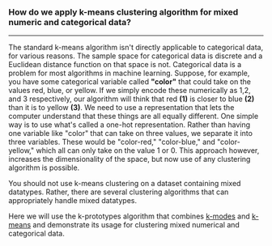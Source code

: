 ### How do we apply k-means clustering algorithm for mixed numeric and categorical data?
-------------
The standard k-means algorithm isn't directly applicable to categorical data, for various reasons. The sample space for categorical data is discrete and a Euclidean distance function on that space is not.
Categorical data is a problem for most algorithms in machine learning. Suppose, for example, you have some categorical variable called __"color"__ that could take on the values red, blue, or yellow. If we simply encode these numerically as 1,2, and 3 respectively, our algorithm will think that red __(1)__ is closer to blue __(2)__ than it is to yellow __(3)__. We need to use a representation that lets the computer understand that these things are all equally different. One simple way is to use what's called a one-hot representation. Rather than having one variable like "color" that can take on three values, we separate it into three variables. These would be "color-red," "color-blue," and "color-yellow," which all can only take on the value 1 or 0. This approach however, increases the dimensionality of the space, but now use of any clustering algorithm is possible. 


You should not use k-means clustering on a dataset containing mixed datatypes. Rather, there are several clustering algorithms that can appropriately handle mixed datatypes.


Here we will use the k-prototypes algorithm that combines [k-modes](https://link-springer-com.stanford.idm.oclc.org/article/10.1007/s00357-001-0004-3) and [k-means](https://en.wikipedia.org/wiki/K-means_clustering) and demonstrate its usage for clustering mixed numerical and categorical data.

